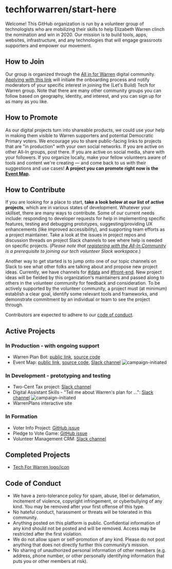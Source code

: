 # techforwarren/start-here

Welcome! This GitHub organization is run by a volunteer group of technologists who are mobilizing their skills to help Elizabeth Warren clinch the nomination and win in 2020. Our mission is to build tools, apps, websites, infrastructure, and any technologies that will engage grassroots supporters and empower our movement.

## How to Join

Our group is organized through the [All in for Warren](https://elizabethwarren.com/all-in-for-warren/) digital community. [Applying with this link](https://community.elizabethwarren.com/registrations/groups/33907) will initiate the onboarding process and notify moderators of your specific interest in joining the (Let's Build) Tech for Warren group. Note that there are many other community groups you can follow based on geography, identity, and interest, and you can sign up for as many as you like.

## How to Promote

As our digital projects turn into shareable products, we could use your help in making them visible to Warren supporters and potential Democratic Primary voters. We encourage you to share public-facing links to projects that are "in production" with your own social networks. If you are active on other All-In groups, post there. If you are active on social media, share with your followers. If you organize locally, make your fellow volunteers aware of tools and content we're creating — and come back to us with their suggestions and use cases! **A project you can promote right now is the [Event Map](https://techforwarren.github.io/eventmap/).**

## How to Contribute

If you are looking for a place to start, **take a look below at our list of active projects**, which are in various states of development. Whatever your skillset, there are many ways to contribute. Some of our current needs include: responding to developer requests for help in implementing specific features, testing and debugging prototypes, suggesting/providing UX enhancements (like improved accessibility), and supporting team efforts as a project maintainer. Take a look at the issues in project repos and discussion threads on project Slack channels to see where help is needed on specific projects. (*Please note that [registering with the All-In Community](https://community.elizabethwarren.com/registrations/groups/33907) is a prerequisite to joining our tech volunteer Slack workspace.*)

Another way to get started is to jump onto one of our topic channels on Slack to see what other folks are talking about and propose new project ideas. Currently, we have channels for [#data](http://bit.ly/2O0RAr8) and [#front-end](http://bit.ly/2CxKFAw). New project ideas will be fielded by this organization's maintainers and passed along to others in the volunteer community for feedback and consideration. To be actively supported by the volunteer community, a project must (at minimum) establish a clear goal, identify some relevant tools and frameworks, and demonstrate commitment by an individual or team to see the project through.

Contributors are expected to adhere to our [code of conduct](#code-of-conduct).


## Active Projects

### In Production - with ongoing support

- Warren Plan Bot: [public link](https://www.reddit.com/r/ElizabethWarren/comments/czfgi4/hi_im_the_warrenplanbot/), [source code](https://github.com/techforwarren/warren-plan-bot)
- Event Map: [public link](https://techforwarren.github.io/eventmap/), [source code](https://github.com/techforwarren/eventmap), [Slack channel](http://bit.ly/2pPYmbq) ![campaign-initiated](https://img.shields.io/badge/-campaign--initiated-brightgreen)


### In Development - prototyping and testing
- Two-Cent Tax project: [Slack channel](http://bit.ly/32yxU36)
- Digital Assistant Skills - "Tell me about Warren's plan for ...": [Slack channel](http://bit.ly/36Qtlof) ![campaign-initiated](https://img.shields.io/badge/-campaign--initiated-brightgreen)
- WarrenPlans interactive site


### In Formation
- Voter Info Project: [GitHub issue](https://github.com/techforwarren/start-here/issues/14)
- Pledge to Vote Game: [GitHub issue](https://github.com/techforwarren/start-here/issues/15)
- Volunteer Management CRM: [Slack channel](http://bit.ly/2NWAsTz)


## Completed Projects

- [Tech For Warren logo/icon](https://github.com/techforwarren/design-assets/tree/master/group-logo)


## Code of Conduct

- We have a zero-tolerance policy for spam, abuse, libel or defamation, incitement of violence, copyright infringement, or cyberbullying of any kind. You may be removed after your first offense of this type.
- No hateful conduct, harassment or threats will be tolerated in this community.
- Anything posted on this platform is public. Confidential information of any kind should not be posted and will be removed. Access may be restricted after the first violation.
- We do not allow spam or self-promotion of any kind. Please do not post anything that does not directly further this community’s mission.
- No sharing of unauthorized personal information of other members (e.g. address, phone number, or other personally identifying information that puts you or other members at risk).
